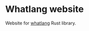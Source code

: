 # Whatlang website

Website for [whatlang](https://github.com/greyblake/whatlang-rs) Rust library.


